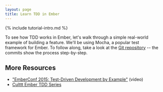 ```yaml
---
layout: page
title: Learn TDD in Ember
---
```


{% include tutorial-intro.md %}

To see how TDD works in Ember, let's walk through a simple real-world example of building a feature. We'll be using Mocha, a popular test framework for Ember. To follow along, take a look at the [Git repository](https://github.com/learn-tdd-in/ember) -- the commits show the process step-by-step.

## More Resources

* ["EmberConf 2015: Test-Driven Development by Example"](https://m.youtube.com/watch?v=2b1vcg_XSR8) (video)
* [Culttt Ember TDD Series](http://culttt.com/2015/06/15/creating-a-new-ember-project/)
